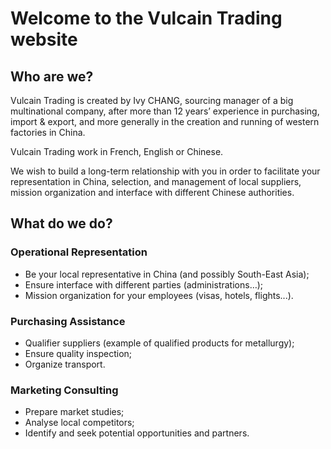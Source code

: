 # Welcome to the Vulcain Trading website

## Who are we?

Vulcain Trading is created by Ivy CHANG, sourcing manager of a big multinational company, after more than 12 years’ experience in purchasing, import & export, and more generally in the creation and running of western factories in China.

Vulcain Trading work in French, English or Chinese.

We wish to build a long-term relationship with you in order to facilitate your representation in China, selection, and management of local suppliers, mission organization and interface with different Chinese authorities. 

## What do we do?

### Operational Representation

- Be your local representative in China (and possibly South-East Asia);
- Ensure interface with different parties (administrations…);
- Mission organization for your employees (visas, hotels, flights...).

### Purchasing Assistance

- Qualifier suppliers (example of qualified products for metallurgy);
- Ensure quality inspection;
- Organize transport.

### Marketing Consulting 

- Prepare market studies;
- Analyse local competitors;
- Identify and seek potential opportunities and partners.

